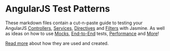 # AngularJS Test Patterns

These markdown files contain a cut-n-paste guide to testing your AngularJS [Controllers](controller.md), [Services](service.md), [Directives](directive.md) and [Filters](filter.md) with Jasmine. As well as ideas on how to use [Mocks](mock.md), [End-to-End](e2e.md) tests, [Performance](performance.md) and [More](perceptualdiff.md)!

[Read more](../../#whats-an-angularjs-test-pattern) about how they are used and created.